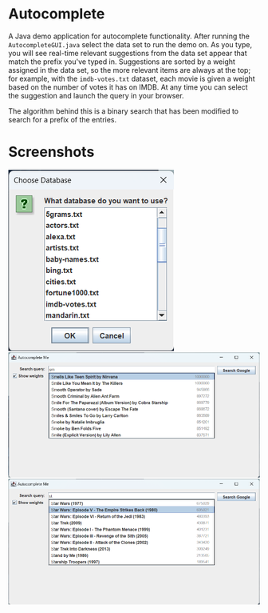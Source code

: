 # Autocomplete
A Java demo application for autocomplete functionality. After running the `AutocompleteGUI.java` select the data set to run the demo on.
As you type, you will see real-time relevant suggestions from the data set appear that match the prefix you've typed in. Suggestions are sorted by a weight assigned
in the data set, so the more relevant items are always at the top; for example, with the `imdb-votes.txt` dataset, each movie is given a weight based on the number
of votes it has on IMDB. At any time you can select the suggestion and launch the query in your browser.

The algorithm behind this is a binary search that has been modified to search for a prefix of the entries.

# Screenshots

![auto-complete-pick 2](https://github.com/Navnedia/Autocomplete/blob/main/screenshots/auto-complete-pick%202.png)
![auto-complete-search 2](https://github.com/Navnedia/Autocomplete/blob/main/screenshots/auto-complete-search%202.png)
![auto-complete-search](https://github.com/Navnedia/Autocomplete/blob/main/screenshots/auto-complete-search.png)
